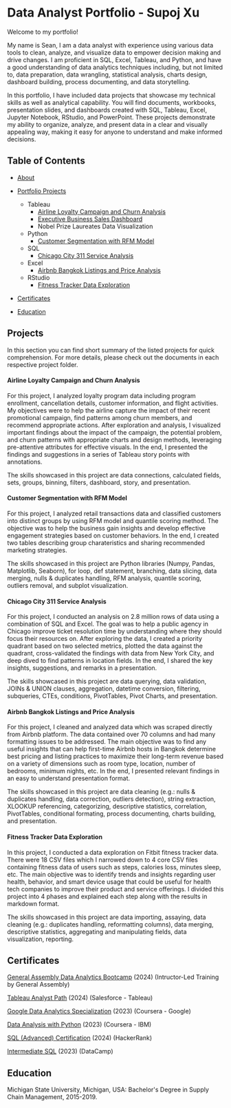 # Data Analyst Portfolio - Supoj Xu

Welcome to my portfolio!

My name is Sean, I am a data analyst with experience using various data tools to clean, analyze, and visualize data to empower decision making and drive changes. I am proficient in SQL, Excel, Tableau, and Python, and have a good understanding of data analytics techniques including, but not limited to, data preparation, data wrangling, statistical analysis, charts design, dashboard building, process documenting, and data storytelling.

In this portfolio, I have included data projects that showcase my technical skills as well as analytical capability. You will find documents, workbooks, presentation slides, and dashboards created with SQL, Tableau, Excel, Jupyter Notebook, RStudio, and PowerPoint. These projects demonstrate my ability to organize, analyze, and present data in a clear and visually appealing way, making it easy for anyone to understand and make informed decisions.

## Table of Contents

* [About](https://github.com/Seanxupoj/DATA-ANALYST-PORTFOLIO/blob/main/README.md)
  
* [Portfolio Projects](https://github.com/Seanxupoj/DATA-ANALYST-PORTFOLIO?tab=readme-ov-file#projects)
  
   * Tableau
      * [Airline Loyalty Campaign and Churn Analysis](https://github.com/Seanxupoj/DATA-ANALYST-PORTFOLIO/tree/main/Airline%20Loyalty%20Campaign%20and%20Churn%20Analysis)
      * [Executive Business Sales Dashboard](https://public.tableau.com/app/profile/sean.x7307/viz/ProjectExecutiveSalesDashboard/Products)
      * Nobel Prize Laureates Data Visualization
   * Python
      * [Customer Segmentation with RFM Model](https://github.com/Seanxupoj/DATA-ANALYST-PORTFOLIO/tree/main/Customer%20Segmentation%20with%20RFM%20Model)
   * SQL
      * [Chicago City 311 Service Analysis](https://github.com/Seanxupoj/DATA-ANALYST-PORTFOLIO/tree/main/Chicago%20City%20311%20Service%20Analysis)
   * Excel
      * [Airbnb Bangkok Listings and Price Analysis](https://github.com/Seanxupoj/DATA-ANALYST-PORTFOLIO/tree/main/Airbnb%20Bangkok%20Listings%20and%20Price%20Analysis)
   * RStudio
      * [Fitness Tracker Data Exploration](https://github.com/Seanxupoj/DATA-ANALYST-PORTFOLIO/blob/main/Fitness%20Tracker%20Data%20Exploration/FitnessTracker_EDA.md)

* [Certificates](https://github.com/Seanxupoj/DATA-ANALYST-PORTFOLIO?tab=readme-ov-file#certificates)

* [Education](https://github.com/Seanxupoj/DATA-ANALYST-PORTFOLIO?tab=readme-ov-file#education)

## Projects
In this section you can find short summary of the listed projects for quick comprehension. For more details, please check out the documents in each respective project folder.

#### Airline Loyalty Campaign and Churn Analysis  
For this project, I analyzed loyalty program data including program enrollment, cancellation details, customer information, and flight activities. My objectives were to help the airline capture the impact of their recent promotional campaign, find patterns among churn members, and recommend appropriate actions. After exploration and analysis, I visualized important findings about the impact of the campaign, the potential problem, and churn patterns with appropriate charts and design methods, leveraging pre-attentive attributes for effective visuals. In the end, I presented the findings and suggestions in a series of Tableau story points with annotations.  

The skills showcased in this project are data connections, calculated fields, sets, groups, binning, filters, dashboard, story, and presentation.

#### Customer Segmentation with RFM Model

For this project, I analyzed retail transactions data and classified customers into distinct groups by using RFM model and quantile scoring method. The objective was to help the business gain insights and develop effective engagement strategies based on customer behaviors. In the end, I created two tables describing group charateristics and sharing recommended marketing strategies.

The skills showcased in this project are Python libraries (Numpy, Pandas, Matplotlib, Seaborn), for loop, def statement, branching, data slicing, data merging, nulls & duplicates handling, RFM analysis, quantile scoring, outliers removal, and subplot visualization.  

#### Chicago City 311 Service Analysis  
For this project, I conducted an analysis on 2.8 million rows of data using a combination of SQL and Excel. The goal was to help a public agency in Chicago improve ticket resolution time by understanding where they should focus their resources on. After exploring the data, I created a priority quadrant based on two selected metrics, plotted the data against the quadrant, cross-validated the findings with data from New York City, and deep dived to find patterns in location fields. In the end, I shared the key insights, suggestions, and remarks in a presentation.  

The skills showcased in this project are data querying, data validation, JOINs & UNION clauses, aggregation, datetime conversion, filtering, subqueries, CTEs, conditions, PivotTables, Pivot Charts, and presentation.

#### Airbnb Bangkok Listings and Price Analysis  
For this project, I cleaned and analyzed data which was scraped directly from Airbnb platform. The data contained over 70 columns and had many formatting issues to be addressed. The main objective was to find any useful insights that can help first-time Airbnb hosts in Bangkok determine best pricing and listing practices to maximize their long-term revenue based on a variety of dimensions such as room type, location, number of bedrooms, minimum nights, etc. In the end, I presented relevant findings in an easy to understand presentation format.

The skills showcased in this project are data cleaning (e.g.: nulls & duplicates handling, data correction, outliers detection), string extraction, XLOOKUP referencing, categorizing, descriptive statistics, correlation, PivotTables, conditional formating, process documenting, charts building, and presentation.

#### Fitness Tracker Data Exploration  
In this project, I conducted a data exploration on Fitbit fitness tracker data. There were 18 CSV files which I narrowed down to 4 core CSV files containing fitness data of users such as steps, calories loss, minutes sleep, etc. The main objective was to identify trends and insights regarding user health, behavior, and smart device usage that could be useful for health tech companies to improve their product and service offerings. I divided this project into 4 phases and explained each step along with the results in markdown format.

The skills showcased in this project are data importing, assaying, data cleaning (e.g.: duplicates handling, reformatting columns), data merging, descriptive statistics, aggregating and manipulating fields, data visualization, reporting.

## Certificates

[General Assembly Data Analytics Bootcamp](https://www.linkedin.com/in/supoj-sean-xu-871903152/overlay/experience/2290696317/multiple-media-viewer/?profileId=ACoAACTMJRUBI7SGyNo72x4hVGqdn9ej-ZK1wGU&treasuryMediaId=1707876711295) (2024) (Intructor-Led Training by General Assembly)

[Tableau Analyst Path](https://www.credly.com/users/supu-xu.3292dfd1/badges) (2024) (Salesforce - Tableau)

[Google Data Analytics Specialization](https://www.coursera.org/account/accomplishments/professional-cert/DS74EJNRFCVL) (2023) (Coursera - Google)

[Data Analysis with Python](https://www.coursera.org/account/accomplishments/certificate/356QEGJDH9V3) (2023) (Coursera - IBM)  

[SQL (Advanced) Certification](https://www.hackerrank.com/certificates/8c34e417b6e2) (2024) (HackerRank)

[Intermediate SQL](https://www.datacamp.com/completed/statement-of-accomplishment/course/dd4417e9561d77352eb579887da4dea7e4083ae9) (2023) (DataCamp)

## Education

Michigan State University, Michigan, USA: Bachelor's Degree in Supply Chain Management, 2015-2019.
